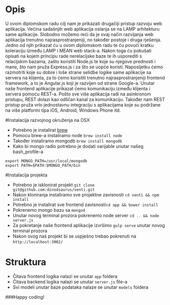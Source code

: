 # Opis
U ovom diplomskom radu cilj nam je prikazati drugačiji pristup razvoju web aplikacija. Većina sadašnjih web aplikacija oslanja se na LAMP arhitekturu same aplikacije. Slobodno možemo reći da je ovaj način razvijanja web aplikacija trenutno najrasprostranjeniji, no također postoje i druga rješenja. Jedno od njih prikazat ću u ovom diplomskom radu te ću povući kratku koleraciju između LAMP i MEAN web stack-a. Nakon toga ću pokušati opisati na kojem principu rade nerelacijske baze te ih usporediti s relacijskim bazama, zašto koristiti Node.js te koje su njegove prednosti i mane, što nam pruža Express.js i za što se uopće koristi. Naposljetku ćemo razmotriti koje su dobre i loše strane selidbe logike same aplikacije sa servera na klijenta, za to ćemo koristiti trenutno najrasprostranjeniji frontend framework, a to je Angular.js koji je razvijen od strane Google-a. Unutar naše frontend aplikacije prikazat ćemo komunikaciju između klijenta i servera pomoću REST-a. Pošto sve više aplikacija radi na asinkronom pristupu, REST dolazi kao odličan kanal za komunikaciju. Također nam REST pristup pruža vrlo jednostavnu integraciju s aplikacijama koje su podržane na više platformi tipa iOS, Android, Windows Phone itd.

#Instalacija razvojnog okruženja na OSX
* Potrebno je instalirat [brew](http://brew.sh/)
* Pomocu brew-a instaliramo node `brew install node`
* Također instaliramo mongodb `brew install mongodb`
* Kako bi mongo radio potrebno je dodati varijable unutar našeg bash_profile-a
```
export MONGO_PATH=/usr/local/mongodb  
export PATH=$PATH:$MONGO_PATH/bin
```

#Instalacija projekta
* Potrebno je isklonirat projekt `git clone git@github.com:dinodsaurus/venti.git`
* Nakon kloniranja instaliramo sve projektne zavisnosti `cd venti && npm install`
* Potrebno je instalirat sve frontend zavisnosti`cd app && bower install`
* Pokrenemo mongo bazu sa `mongod`
* Unutar novog terminal prozora pokrenemo node server `cd .. && node server.js`
* Za pokretanje naše frontend aplikacije izvršimo `gulp serve` unutar novog terminal prozora
* Nakon ovog naš projekt bi se uspješno trebao pokrenuti na `http://localhost:3002/`

# Struktura
* Čitava frontend logika nalazi se unutar `app` foldera
* Čitava backend logika nalazi se unutar `server.js` file-a
* Svi modeli unutar baze podataka nalaze se unutar `models` foldera

###Happy coding!
